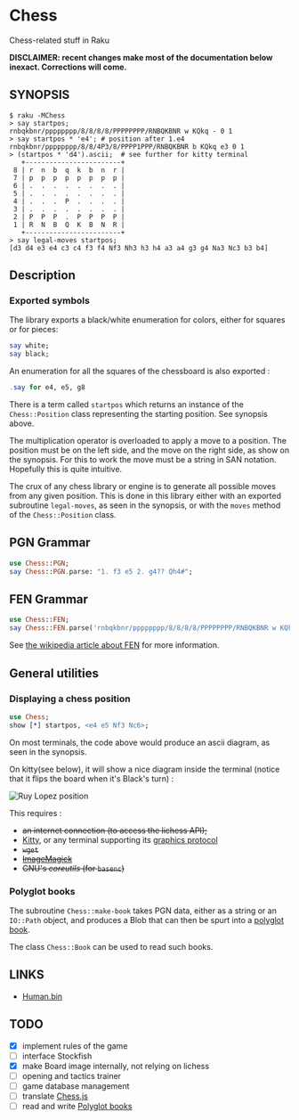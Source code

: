 # Chess

Chess-related stuff in Raku

**DISCLAIMER: recent changes make most of the documentation
below inexact.  Corrections will come.**


## SYNOPSIS

```
$ raku -MChess
> say startpos;                       
rnbqkbnr/pppppppp/8/8/8/8/PPPPPPPP/RNBQKBNR w KQkq - 0 1
> say startpos * 'e4'; # position after 1.e4
rnbqkbnr/pppppppp/8/8/4P3/8/PPPP1PPP/RNBQKBNR b KQkq e3 0 1
> (startpos * 'd4').ascii;  # see further for kitty terminal
   +------------------------+
 8 | r  n  b  q  k  b  n  r |
 7 | p  p  p  p  p  p  p  p |
 6 | .  .  .  .  .  .  .  . |
 5 | .  .  .  .  .  .  .  . |
 4 | .  .  .  P  .  .  .  . |
 3 | .  .  .  .  .  .  .  . |
 2 | P  P  P  .  P  P  P  P |
 1 | R  N  B  Q  K  B  N  R |
   +------------------------+
> say legal-moves startpos;
[d3 d4 e3 e4 c3 c4 f3 f4 Nf3 Nh3 h3 h4 a3 a4 g3 g4 Na3 Nc3 b3 b4]
 ```
## Description


### Exported symbols

The library exports a black/white enumeration for colors,
either for squares or for pieces:

```raku
say white;
say black;
```

An enumeration for all the squares of the chessboard is also exported :

```raku
.say for e4, e5, g8
```

There is a term called `startpos` which returns an instance of the `Chess::Position` class representing
the starting position.  See synopsis above.

The multiplication operator is overloaded to apply a move to a position. The position must be on the left
side, and the move on the right side, as show on the synopsis.  For this to work the move must be a string
in SAN notation.  Hopefully this is quite intuitive.

The crux of any chess library or engine is to generate all possible moves from any given position.  This is done
in this library either with an exported subroutine `legal-moves`, as seen in the synopsis, or with the `moves` method
of the `Chess::Position` class.

## PGN Grammar

```raku
use Chess::PGN;
say Chess::PGN.parse: "1. f3 e5 2. g4?? Qh4#";
```

## FEN Grammar

```raku
use Chess::FEN;
say Chess::FEN.parse('rnbqkbnr/pppppppp/8/8/8/8/PPPPPPPP/RNBQKBNR w KQkq - 0 1');
```

See [the wikipedia article about FEN](http://en.wikipedia.org/wiki/Forsyth%E2%80%93Edwards_Notation) for more information.

## General utilities

### Displaying a chess position

```raku
use Chess;
show [*] startpos, <e4 e5 Nf3 Nc6>;
```

On most terminals, the code above would produce an ascii diagram, as seen in the synopsis.

On kitty(see below), it will show a nice diagram inside the terminal (notice
that it flips the board when it's Black's turn) :

![Ruy Lopez position](https://i.imgur.com/KBXgO7U.png)

This requires :

  - ~~an internet connection (to access the lichess API);~~
  - [Kitty](https://sw.kovidgoyal.net/kitty/), or any terminal supporting its [graphics protocol](https://sw.kovidgoyal.net/kitty/graphics-protocol/)
  - ~~`wget`~~
  - ~~[ImageMagick](https://imagemagick.org/script/command-line-tools.php)~~
  - ~~GNU's *coreutils* (for `basenc`)~~

### Polyglot books

The subroutine `Chess::make-book` takes PGN data, either as a string or an `IO::Path` object,
and produces a Blob that can then be spurt into a [polyglot book](https://www.chessprogramming.org/PolyGlot).

The class `Chess::Book` can be used to read such books.

## LINKS

 - [Human.bin](https://digilander.libero.it/taioscacchi/programmi/saros-page.html)

## TODO

 - [x] implement rules of the game
 - [ ] interface Stockfish
 - [x] make Board image internally, not relying on lichess
 - [ ] opening and tactics trainer
 - [ ] game database management
 - [ ] translate [Chess.js](https://github.com/jhlywa/chess.js/tree/master)
 - [ ] read and write [Polyglot books](https://www.chessprogramming.org/PolyGlot)
